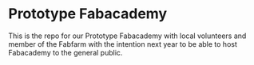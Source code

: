 # Prototype Fabacademy
This is the repo for our Prototype Fabacademy with local volunteers and member of the Fabfarm with the intention next year to be able to host Fabacademy to the general public.
